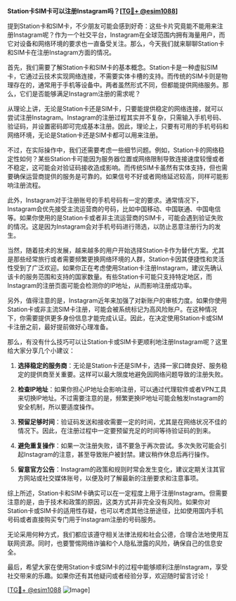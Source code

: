 **Station卡SIM卡可以注册Instagram吗？[[TG💪+ @esim1088](https://t.me/s/esim1088)]**

提到Station卡和SIM卡，不少朋友可能会感到好奇：这些卡片究竟能不能用来注册Instagram呢？作为一个社交平台，Instagram在全球范围内拥有海量用户，而它对设备和网络环境的要求也一直备受关注。那么，今天我们就来聊聊Station卡和SIM卡在注册Instagram方面的情况。

首先，我们需要了解Station卡和SIM卡的基本概念。Station卡是一种虚拟SIM卡，它通过云技术实现网络连接，不需要实体卡槽的支持。而传统的SIM卡则是物理存在的，通常用于手机等设备中。两者虽然形式不同，但都能提供网络服务。那么，它们是否能够满足Instagram注册的需求呢？

从理论上讲，无论是Station卡还是SIM卡，只要能提供稳定的网络连接，就可以尝试注册Instagram。Instagram的注册过程其实并不复杂，只需输入手机号码、验证码，并设置密码即可完成基本注册。因此，理论上，只要有可用的手机号码和网络环境，无论是Station卡还是SIM卡都可以用来注册。

不过，在实际操作中，我们还需要考虑一些细节问题。例如，Station卡的网络稳定性如何？某些Station卡可能因为服务器位置或网络限制导致连接速度较慢或者不稳定，这可能会对验证码接收造成影响。而传统SIM卡虽然有实体支持，但也需要确保运营商提供的服务是可靠的。如果信号不好或者网络延迟较高，同样可能影响注册流程。

此外，Instagram对于注册账号的手机号码有一定的要求。通常情况下，Instagram会优先接受主流运营商的号码，比如中国移动、中国联通、中国电信等。如果你使用的是Station卡或者非主流运营商的SIM卡，可能会遇到验证失败的情况。这是因为Instagram会对手机号码进行筛选，以防止恶意注册行为的发生。

当然，随着技术的发展，越来越多的用户开始选择Station卡作为替代方案。尤其是那些经常旅行或者需要频繁更换网络环境的人群，Station卡因其便捷性和灵活性受到了广泛欢迎。如果你正在考虑使用Station卡注册Instagram，建议先确认该卡的服务范围和支持的国家数量。有些Station卡可能只支持特定地区，而Instagram的注册页面可能会检测你的IP地址，从而影响注册成功率。

另外，值得注意的是，Instagram近年来加强了对新账户的审核力度。如果你使用Station卡或非主流SIM卡注册，可能会被系统标记为高风险账户。在这种情况下，你需要提供更多身份信息才能完成认证。因此，在决定使用Station卡或SIM卡注册之前，最好提前做好心理准备。

那么，有没有什么技巧可以让Station卡或SIM卡更顺利地注册Instagram呢？这里给大家分享几个小建议：

1. **选择稳定的服务商**：无论是Station卡还是SIM卡，选择一家口碑良好、服务稳定的提供商至关重要。这样可以最大限度地避免因网络问题导致的注册失败。

2. **检查IP地址**：如果你担心IP地址会影响注册，可以通过代理软件或者VPN工具来切换IP地址。不过需要注意的是，频繁更换IP地址可能会触发Instagram的安全机制，所以要适度操作。

3. **预留足够时间**：验证码发送和接收需要一定的时间，尤其是在网络状况不佳的情况下。因此，在注册过程中一定要预留充足的时间等待验证码的到来。

4. **避免重复操作**：如果一次注册失败，请不要急于再次尝试。多次失败可能会引起Instagram的注意，甚至导致账户被封禁。建议稍作休息后再行操作。

5. **留意官方公告**：Instagram的政策和规则时常会发生变化，建议定期关注其官方网站或社交媒体账号，以便及时了解最新的注册要求和注意事项。

综上所述，Station卡和SIM卡确实可以在一定程度上用于注册Instagram。但需要注意的是，由于技术和政策的原因，这类方式并非完全没有风险。如果你对Station卡或SIM卡的适用性存疑，也可以考虑其他注册途径，比如使用国内手机号码或者直接购买专门用于Instagram注册的号码服务。

无论采用何种方式，我们都应该遵守相关法律法规和社会公德，合理合法地使用互联网资源。同时，也要警惕网络诈骗和个人隐私泄露的风险，确保自己的信息安全。

最后，希望大家在使用Station卡或SIM卡的过程中能够顺利注册Instagram，享受社交带来的乐趣。如果你还有其他疑问或者经验分享，欢迎随时留言讨论！

[[TG💪+ @esim1088](https://t.me/s/esim1088) ![Image](https://i.postimg.cc/4NQfJmqS/Snipaste-2025-05-13-00-14-12.png)]